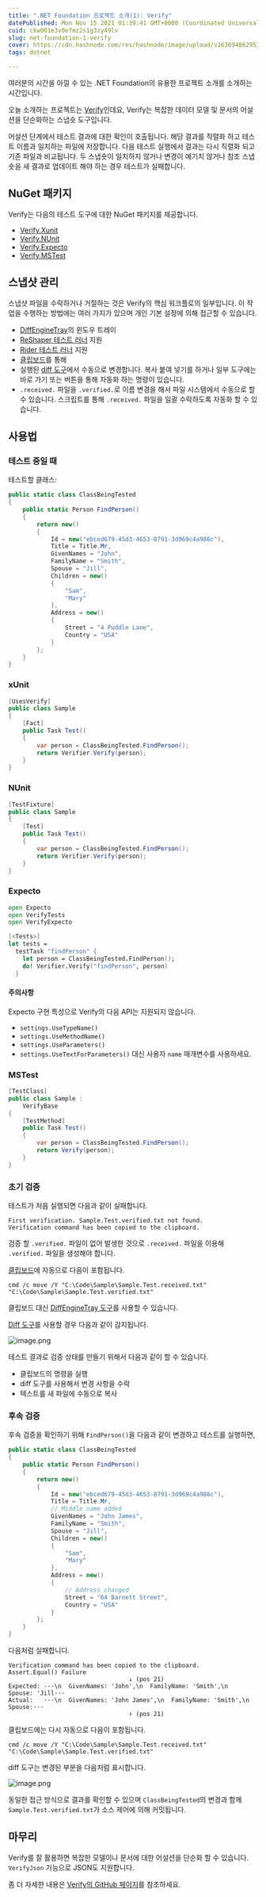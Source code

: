 ```yaml
---
title: ".NET Foundation 프로젝트 소개(1): Verify"
datePublished: Mon Nov 15 2021 01:39:41 GMT+0000 (Coordinated Universal Time)
cuid: ckw001e3v0efmz2s1g3zy49lv
slug: net-foundation-1-verify
cover: https://cdn.hashnode.com/res/hashnode/image/upload/v1636940629539/THJzyb_xL.jpeg
tags: dotnet

---
```


여러분의 시간을 아낄 수 있는 .NET Foundation의 유용한 프로젝트 소개를 소개하는 시간입니다.

오늘 소개하는 프로젝트는 [Verify](https://github.com/VerifyTests/Verify)인데요, Verify는 복잡한 데이터 모델 및 문서의 어설션을 단순화하는 스냅숏 도구입니다.

어설션 단계에서 테스트 결과에 대한 확인이 호출됩니다. 해당 결과를 직렬화 하고 테스트 이름과 일치하는 파일에 저장합니다. 다음 테스트 실행에서 결과는 다시 직렬화 되고 기존 파일과 비교됩니다. 두 스냅숏이 일치하지 않거나 변경이 예기치 않거나 참조 스냅숏을 새 결과로 업데이트 해야 하는 경우 테스트가 실패합니다.


## NuGet 패키지

Verify는 다음의 테스트 도구에 대한 NuGet 패키지를 제공합니다.

- [Verify.Xunit](https://nuget.org/packages/Verify.Xunit/)
- [Verify.NUnit](https://nuget.org/packages/Verify.NUnit/)
- [Verify.Expecto](https://nuget.org/packages/Verify.Expecto/)
- [Verify.MSTest](https://nuget.org/packages/Verify.MSTest/)


## 스냅샷 관리

스냅샷 파일을 수락하거나 거절하는 것은 Verify의 핵심 워크플로의 일부입니다. 이 작업을 수행하는 방법에는 여러 가지가 있으며 개인 기본 설정에 의해 접근할 수 있습니다.
- [DiffEngineTray](https://github.com/VerifyTests/DiffEngine/blob/main/docs/tray.md)의 윈도우 트레이
- [ReShaper 테스트 러너](https://plugins.jetbrains.com/plugin/17241-verify-support) 지원
- [Rider 테스트 러너](https://plugins.jetbrains.com/plugin/17240-verify-support) 지원
- [클립보드](https://github.com/VerifyTests/Verify/blob/main/docs/clipboard.md)를 통해
- 실행된 [diff 도구](https://github.com/VerifyTests/DiffEngine#supported-tools)에서 수동으로 변경합니다. 복사 붙여 넣기를 하거나 일부 도구에는 바로 가기 또는 버튼을 통해 자동화 하는 명령이 있습니다.
- `.received.` 파일을 `.verified.`로 이름 변경을 해서 파일 시스템에서 수동으로 할 수 있습니다. 스크립트를 통해 `.received.` 파일을 일괄 수락하도록 자동화 할 수 있습니다.

## 사용법

### 테스트 중일 때

테스트할 클래스:
```csharp
public static class ClassBeingTested
{
    public static Person FindPerson()
    {
        return new()
        {
            Id = new("ebced679-45d3-4653-8791-3d969c4a986c"),
            Title = Title.Mr,
            GivenNames = "John",
            FamilyName = "Smith",
            Spouse = "Jill",
            Children = new()
            {
                "Sam",
                "Mary"
            },
            Address = new()
            {
                Street = "4 Puddle Lane",
                Country = "USA"
            }
        };
    }
}
```

### xUnit

```csharp
[UsesVerify]
public class Sample
{
    [Fact]
    public Task Test()
    {
        var person = ClassBeingTested.FindPerson();
        return Verifier.Verify(person);
    }
}
```

### NUnit

```csharp
[TestFixture]
public class Sample
{
    [Test]
    public Task Test()
    {
        var person = ClassBeingTested.FindPerson();
        return Verifier.Verify(person);
    }
}
```

### Expecto

```fsharp
open Expecto
open VerifyTests
open VerifyExpecto

[<Tests>]
let tests =
  testTask "findPerson" {
    let person = ClassBeingTested.FindPerson();
    do! Verifier.Verify("findPerson", person)
  }
```

#### 주의사항
Expecto 구현 특성으로 Verify의 다음 API는 지원되지 않습니다.
- `settings.UseTypeName()`
- `settings.UseMethodName()`
- `settings.UseParameters()`
- `settings.UseTextForParameters()`
대신 사용자 `name` 매개변수를 사용하세요.

### MSTest

```csharp
[TestClass]
public class Sample :
    VerifyBase
{
    [TestMethod]
    public Task Test()
    {
        var person = ClassBeingTested.FindPerson();
        return Verify(person);
    }
}
```

### 초기 검증

테스트가 처음 실행되면 다음과 같이 실패합니다.

```
First verification. Sample.Test.verified.txt not found.
Verification command has been copied to the clipboard.
```

검증 할 `.verified.` 파일이 없어 발생한 것으로 `.received.` 파일을 이용해 `.verified.` 파일을 생성해야 합니다.

[클립보드](https://github.com/VerifyTests/Verify/blob/main/docs/clipboard.md)에 자동으로 다음이 포함됩니다.

```
cmd /c move /Y "C:\Code\Sample\Sample.Test.received.txt" "C:\Code\Sample\Sample.Test.verified.txt"
```

클립보드 대신 [DiffEngineTray 도구](https://github.com/VerifyTests/DiffEngine/blob/master/docs/tray.md)를 사용할 수 있습니다.

[Diff 도구](https://github.com/VerifyTests/DiffEngine)를 사용할 경우 다음과 같이 감지됩니다.

![image.png](https://cdn.hashnode.com/res/hashnode/image/upload/v1636939453066/m0wp5g3fX.png)

테스트 결과로 검증 상태를 만들기 위해서 다음과 같이 할 수 있습니다.
- 클립보드의 명령을 실행
- diff 도구를 사용해서 변경 사항을 수락
- 텍스트를 새 파일에 수동으로 복사

### 후속 검증

후속 검증을 확인하기 위해 `FindPerson()`을 다음과 같이 변경하고 테스트를 실행하면,

```csharp
public static class ClassBeingTested
{
    public static Person FindPerson()
    {
        return new()
        {
            Id = new("ebced679-45d3-4653-8791-3d969c4a986c"),
            Title = Title.Mr,
            // Middle name added
            GivenNames = "John James",
            FamilyName = "Smith",
            Spouse = "Jill",
            Children = new()
            {
                "Sam",
                "Mary"
            },
            Address = new()
            {
                // Address changed
                Street = "64 Barnett Street",
                Country = "USA"
            }
        };
    }
}
```

다음처럼 실패합니다.

```
Verification command has been copied to the clipboard.
Assert.Equal() Failure
                                  ↓ (pos 21)
Expected: ···\n  GivenNames: 'John',\n  FamilyName: 'Smith',\n  Spouse: 'Jill···
Actual:   ···\n  GivenNames: 'John James',\n  FamilyName: 'Smith',\n  Spouse:···
                                  ↑ (pos 21)
```

클립보드에는 다시 자동으로 다음이 포함됩니다.

```
cmd /c move /Y "C:\Code\Sample\Sample.Test.received.txt" "C:\Code\Sample\Sample.Test.verified.txt"
```

diff 도구는 변경된 부분을 다음처럼 표시합니다.

![image.png](https://cdn.hashnode.com/res/hashnode/image/upload/v1636939823840/ctaXaRa6j.png)

동일한 접근 방식으로 결과를 확인할 수 있으며 `ClassBeingTested`의 변경과 함께 `Sample.Test.verified.txt`가 소스 제어에 의해 커밋됩니다.

## 마무리

Verify를 잘 활용하면 복잡한 모델이나 문서에 대한 어설션을 단순화 할 수 있습니다. `VerifyJson` 기능으로 JSON도 지원합니다. 

좀 더 자세한 내용은 [Verify의 GitHub 페이지](https://github.com/VerifyTests/Verify)를 참조하세요. 
